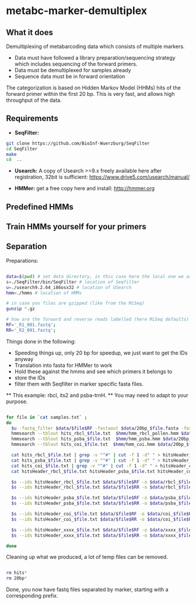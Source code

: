 # metabc-marker-demultiplex

## What it does

Demultiplexing of metabarcoding data which consists of multiple markers.
* Data must have followed a library preparation/sequencing strategy which includes sequencing of the forward primers.
* Data must be demultiplexed for samples already
* Sequence data must be in forward orientation

The categorization is based on Hidden Markov Model (HHMs) hits of the forward primer within the first 20 bp. This is very fast, and allows high throughput of the data.

## Requirements

* **SeqFilter:**

```sh
git clone https://github.com/BioInf-Wuerzburg/SeqFilter
cd SeqFilter
make
cd  ..

```
* **Usearch:** A copy of Usearch >=9.x freely available here after registration, 32bit is sufficient: https://www.drive5.com/usearch/manual/

* **HMMer:** get a free copy here and install: http://hmmer.org

## Predefined HMMs

## Train HMMs yourself for your primers

## Separation

Preparations:

```sh

data=$(pwd) # set data directory, in this case here the local one we are in:
s=./SeqFilter/bin/SeqFilter # location of Seqfilter
u=./usearch9.2.64_i86osx32 # location of USearch
hmm=./hmms # location of HMMs

# in case you files are gzipped (like from the MiSeq)
gunzip *.gz

# how are the forward and reverse reads labelled (here MiSeq defaults)
RF='_R1_001.fastq';
RR='_R2_001.fastq';
```

Things done in the following:
* Speeding things up, only 20 bp for speedup, we just want to get the IDs anyway
* Translation into fasta for HMMer to work
* Hold these against the hmms and see which primers it belongs to
* store the IDs
* filter them with Seqfilter in marker specific fasta files.

** This example: rbcl, its2 and psba-trnH. ** You may need to adapt to your purpose.

```sh

for file in `cat samples.txt` ;
do
  $u -fastq_filter $data/$file$RF -fastaout $data/20bp_$file.fasta -fastq_trunclen 20
  hmmsearch --tblout hits_rbcl_$file.txt  $hmm/hmm_rbcl_pollen.hmm $data/20bp_$file.fasta
  hmmsearch --tblout hits_psba_$file.txt  $hmm/hmm_psba.hmm $data/20bp_$file.fasta
  hmmsearch --tblout hits_coi_$file.txt  $hmm/hmm_coi.hmm $data/20bp_$file.fasta

  cat hits_rbcl_$file.txt | grep -v "^#" | cut -f 1 -d" " > hitsHeader_rbcl_$file.txt
  cat hits_psba_$file.txt | grep -v "^#" | cut -f 1 -d" " > hitsHeader_psba_$file.txt
  cat hits_coi_$file.txt | grep -v "^#" | cut -f 1 -d" " > hitsHeader_coi_$file.txt
  cat hitsHeader_rbcl_$file.txt hitsHeader_psba_$file.txt hitsHeader_coi_$file.txt  > hitsHeader_xxxx_$file.txt

  $s --ids hitsHeader_rbcl_$file.txt $data/$file$RF -o $data/rbcl_$file$RF
  $s --ids hitsHeader_rbcl_$file.txt $data/$file$RR -o $data/rbcl_$file$RR

  $s --ids hitsHeader_psba_$file.txt $data/$file$RF -o $data/psba_$file$RF
  $s --ids hitsHeader_psba_$file.txt $data/$file$RR -o $data/psba_$file$RR

  $s --ids hitsHeader_coi_$file.txt $data/$file$RF -o $data/coi_$file$RF
  $s --ids hitsHeader_coi_$file.txt $data/$file$RR -o $data/coi_$file$RR

  $s --ids hitsHeader_xxxx_$file.txt $data/$file$RF -o $data/xxxx_$file$RF --ids-exclude
  $s --ids hitsHeader_xxxx_$file.txt $data/$file$RR -o $data/xxxx_$file$RR --ids-exclude

done
```

Cleaning up what we produced, a lot of temp files can be removed.

```sh

rm hits*
rm 20bp*

```

Done, you now have fastq files separated by marker, starting with a corresponding prefix.
